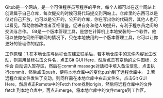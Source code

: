 Gitub是一个网站，是一个可供程序员写程序的平台，每个人都可以在这个网站上创建属于自己仓库，每次提交的时候可将代码提交到网站上。仓库里的东西可以是仅对自己开放，也可以是公开的，公开的仓库，你在写出你的代码后，其他人也可以看见，帮助你修改或者互相借鉴，促进自身和他人的提升，有利于程序员之间的交流与合作。
Git是一个版本管理工具，是您在计算机上本地安装的一个软件，他可以使你在网络不联网的情况下，只在本地使用的一个版本管理工具，它可以让你更好的管理你的程序。

工作原理：1.在本地仓库与远程仓库建立联系后，若本地仓库中的文件内容发生改动，则需用鼠标右击文件名，点击Git GUI Here，然后点击有变动的文件图标，文件会 自动调入暂存区，然后在commit massage对话框中填入备注信息，点击执行commit，然后点击push，便将本地仓库中的变化push到了远程仓库中。 2.若远程仓库文件发生了变动，则同样需在本地仓库中右击文件名，点击Git GUI Here，然后点击Remote中的Fetch from找到origin，然后将远程仓库中的文件fetch 到本地仓库中，再点击merge，将本地仓库中的文件merge到工作区。
